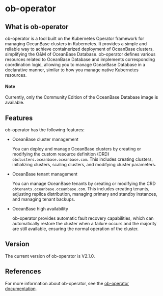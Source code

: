 # ob-operator

## What is ob-operator

ob-operator is a tool built on the Kubernetes Operator framework for managing OceanBase clusters in Kubernetes. It provides a simple and reliable way to achieve containerized deployment of OceanBase clusters, simplifying the O&M of OceanBase Database. ob-operator defines various resources related to OceanBase Database and implements corresponding coordination logic, allowing you to manage OceanBase Database in a declarative manner, similar to how you manage native Kubernetes resources.

<main id="notice" type='explain'>
  <h4>Note</h4>
  <p>Currently, only the Community Edition of the OceanBase Database image is available.</p>
</main>

## Features

ob-operator has the following features:

* OceanBase cluster management

   You can deploy and manage OceanBase clusters by creating or modifying the custom resource definition (CRD) `obclusters.oceanbase.oceanbase.com`. This includes creating clusters, initializing clusters, scaling clusters, and modifying cluster parameters.

* OceanBase tenant management

   You can manage OceanBase tenants by creating or modifying the CRD `obtenants.oceanbase.oceanbase.com`. This includes creating tenants, adjusting replica distribution, managing primary and standby instances, and managing tenant backups.

* OceanBase high availability

   ob-operator provides automatic fault recovery capabilities, which can automatically restore the cluster when a failure occurs and the majority are still available, ensuring the normal operation of the cluster.

## Version

The current version of ob-operator is V2.1.0.

## References

For more information about ob-operator, see the [ob-operator documentation](https://en.oceanbase.com/docs/community-ob-operator-doc-en-10000000001137618).